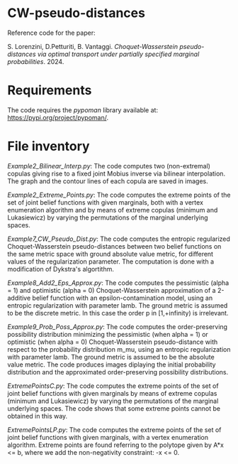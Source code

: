 # CW-pseudo-distances

Reference code for the paper:
    
S. Lorenzini, D.Petturiti, B. Vantaggi.
_Choquet-Wasserstein pseudo-distances via optimal transport under partially specified marginal probabilities_. 2024.

# Requirements
The code requires the *pypoman* library available at: https://pypi.org/project/pypoman/.

# File inventory
_Example2_Bilinear_Interp.py_: The code computes two (non-extremal) copulas giving rise to a fixed 
joint Mobius inverse via bilinear interpolation. The graph and the contour 
lines of each copula are saved in images.

_Example2_Extreme_Points.py_: The code computes the extreme points of the set of joint belief
functions with given marginals, both with a vertex enumeration algorithm and
by means of extreme copulas (minimum and Lukasiewicz) by varying the
permutations of the marginal underlying spaces.

_Example7_CW_Pseudo_Dist.py_: The code computes the entropic regularized Choquet-Wasserstein 
pseudo-distances between two belief functions on the same metric space
with ground absolute value metric, for different values of the regularization
parameter. The computation is done with a modification of Dykstra's algortithm.

_Example8_Add2_Eps_Approx.py_: The code computes the pessimistic (alpha = 1) and optimistic 
(alpha = 0) Choquet-Wasserstein approximation of a 2-additive belief function
with an epsilon-contamination model, using an entropic regularization with 
parameter lamb. The ground metric is assumed to be the discrete metric.
In this case the order p in [1,+infinity) is irrelevant.

_Example9_Prob_Poss_Approx.py_: The code computes the order-preserving possibility distribution 
minimizing the pessimistic (when alpha = 1) or optimistic (when alpha = 0) 
Choquet-Wasserstein pseudo-distance with respect to the probability
distribution m_mu, using an entropic regularization with parameter lamb.
The ground metric is assumed to be the absolute value metric.
The code produces images diplaying the initial probability distribution and
the approximated order-preserving possibility distributions.

_ExtremePointsC.py_: The code computes the extreme points of the set of joint belief
functions with given marginals by means of extreme copulas (minimum and 
Lukasiewicz) by varying the permutations of the marginal underlying spaces.
The code shows that some extreme points cannot be obtained in this way.

_ExtremePointsLP.py_: The code computes the extreme points of the set of joint belief
functions with given marginals, with a vertex enumeration algorithm.
Extreme points are found referring to the polytope given by A*x <= b, where we
add the non-negativity constraint: -x <= 0.

